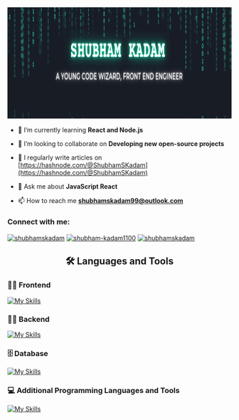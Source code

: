   <img src="assets/h1.png" height="250px"/>
  
- 🌱 I’m currently learning **React and Node.js**

- 👯 I’m looking to collaborate on **Developing new open-source projects**

- 📝 I regularly write articles on [https://hashnode.com/@ShubhamSKadam](https://hashnode.com/@ShubhamSKadam)

- 💬 Ask me about **JavaScript React**

- 📫 How to reach me **shubhamskadam99@outlook.com**

<h3 align="left">Connect with me:</h3>
<p align="left">
<a href="https://twitter.com/shubhamskadam" target="blank"><img align="center" src="https://raw.githubusercontent.com/rahuldkjain/github-profile-readme-generator/master/src/images/icons/Social/twitter.svg" alt="shubhamskadam" height="30" width="40" /></a>
<a href="https://linkedin.com/in/shubham-kadam1100" target="blank"><img align="center" src="https://raw.githubusercontent.com/rahuldkjain/github-profile-readme-generator/master/src/images/icons/Social/linked-in-alt.svg" alt="shubham-kadam1100" height="30" width="40" /></a>
<a href="https://www.leetcode.com/shubhamskadam" target="blank"><img align="center" src="https://raw.githubusercontent.com/rahuldkjain/github-profile-readme-generator/master/src/images/icons/Social/leet-code.svg" alt="shubhamskadam" height="30" width="40" /></a>
</p>
<h2 align="center">🛠️ Languages and Tools</h2>


<h3 align="left">🏄‍♂️ Frontend</h3>

[![My Skills](https://skillicons.dev/icons?i=html,css,js,react,sass,tailwind,figma,xd)](https://skillicons.dev)

<h3 align="left">🏄‍🧰 Backend</h3>

[![My Skills](https://skillicons.dev/icons?i=nodejs,express)](https://skillicons.dev)

<h3 align="left">🗄️ Database</h3>

[![My Skills](https://skillicons.dev/icons?i=mongodb,mysql)](https://skillicons.dev)

<h3 align="left"> 💻 Additional Programming Languages and Tools</h3>

[![My Skills](https://skillicons.dev/icons?i=c,cpp,python,java,git,github,linux,docker)](https://skillicons.dev)
